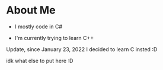 # About Me

* I mostly code in C#

* I'm currently trying to learn C++

Update, since January 23, 2022 I decided to learn C insted :D

idk what else to put here :D
